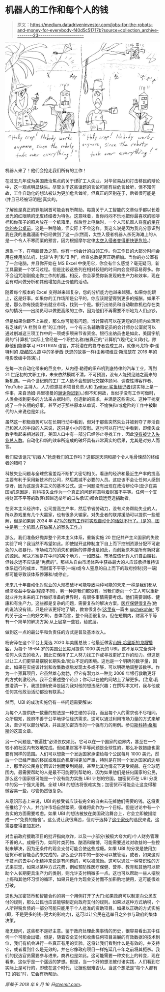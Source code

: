 # 机器人的工作和每个人的钱

> 原文：<https://medium.datadriveninvestor.com/jobs-for-the-robots-and-money-for-everybody-f40d5c51717b?source=collection_archive---------23----------------------->

![](img/e558739a5890f55eea336c9d19acb274.png)

机器人来了！他们会抢走我们所有的工作！

在过去几年成为美国政治焦点的关于煤矿工人失业、对华贸易战和打击移民的辩论中，这一观点明显缺失。尽管关于这些话题的言论可能有些危言耸听，但不知何故，工作自动化的想法被认为更加危言耸听。但真正的区别在于，后者很可能是(并且已经被证明是)真实的。

了解谁是真正的罪魁祸首可能会有所帮助。每篇关于人工智能的文章似乎都以长着发光的红眼睛的无皮终结者为特色。这意味着，当你闷闷不乐地把你最喜欢的咖啡杯和你孩子的照片放在一个纸箱里，然后登上电梯时，一个人形机器人将[真的坐在你的办公桌前](https://www.washingtonpost.com/news/wonk/wp/2017/11/30/robots-could-soon-replace-nearly-a-third-of-the-u-s-workforce/?noredirect=on&utm_term=.2ac9a2b30afe)。这是一种隐喻，但实际上不会这样。我这么说是因为我充分意识到我在我的愚蠢漫画中已经做到了这一点(然而，太空入侵者机器人杀死海滩上的人是一个令人不寒而栗的预言，因为根据摩尔定律[太空入侵者变得更快更危险](http://qr.ae/TUNJww)。)

想象一下，在电脑普及之前，你有一份会计的白领工作。你工作日的大部分时间会用在使用加法机，比较“A 列”和“B 列”，检查总数是否正确相加。当你的办公室有了一台电脑，并且你开始在 MS Excel 中使用它，你会有什么感觉？毫无疑问，新工具需要一个学习过程。但是比较这些列在相对较短的时间内会变得容易得多。你不会诅咒刚刚偷走你工作的机器。相反，你会享受你新发现的生产力和效率，现在会有时间做分析和其他增加真正价值的活动。

随着每个版本的 Excel 变得越来越复杂，您的分析能力也越来越强。如果你能跟上，这是好事。如果你的工作场所是公平的，你应该期望得到更多的报酬。如果不是，那么你有技能带去就业市场，找到一个是。银行出纳员和自动取款机也存在类似的情况——出纳员可以做更高级的工作，因为他们不再需要不断地为人们点钞。

但是如果你跟不上进度，那么你可能有问题。当计算机可以在更短的时间内处理所有乏味的“A 栏到 B 栏”的工作时，一个有三名辅助簿记员的会计师办公室就可以通过削减这三项工作中的一项或多项来节省资金。银行出纳员也是如此，美国宇航局的“计算机”(实际上曾经是一个职位名称)被真正的“计算机”(现代定义)取代，除非他们能够学习 FORTRAN 语言，并将潜在的篡夺者变成工具，就像玛戈特·李·谢特利的 [*隐藏的人物*](https://amzn.to/2CQlzzZ) 中的多萝西·沃恩的故事一样(由奥塔维亚·斯班瑟在 2016 年的电影改编中饰演)。)

在每一次自动化带来的巨变中，从内德·勒德的织布机到底特律的汽车工业，再到 21 世纪初的文职工作，未来依然模糊不清，不可预测，没有人能预见随之而来的新机遇。一两个世纪前的工厂工人绝不会想到社交媒体顾问、调查性博客作者、YouTube 主持人、人力资源技术项目负责人和 [Twitter 鲨鱼标记者](https://twitter.com/maryleeshark?lang=en)(这实际上是一件事，来自汤姆·弗里德曼的[谢谢你迟到](https://amzn.to/2N3PJEm))。)但不知何故，当似乎没有工作可做时，人类会找到更多的方法来占据时间，创造新的需求，并满足这些需求。这种干扰变成了一件长期的好事，甚至对于那些原本从单调、不愉快和/或危险的工作中被取代的人来说也是如此。

虽然这一积极趋势可以在长期行动中看到，但对于那些突然失业并被剥夺了养活自己和家人的手段的人来说，这只是小小的安慰。这也可以在行动中看到，即使失业数字看起来相对较好。美国人口中有一部分已经停止寻找工作，因此[没有被计入失业总人数](https://www.forbes.com/sites/eriksherman/2018/05/05/sure-unemployment-went-down-because-the-number-of-people-working-did/#3e904baf408b)。自动化和新的效率所造成的破坏具有非常真实的后果，尤其是对穷人而言。

我们应该诅咒“机器人”抢走我们的工作吗？这都是天网和那个令人毛骨悚然的终结者的错吗？

科技失业问题与全球贫富差距不断扩大密切相关。看涨的经济和最近生产率的提高主要有利于采用新技术的公司，然后裁减不必要的人员。这应该不会让任何人感到惊讶，因为这是资本主义的基本公式。这一问题没有出现在政治辩论中(至少在美国)的原因是，将科技失业作为一个真正的问题将意味着财富不平等。任何一个支持财富不平等的政客(超越选举年的口头承诺)都会疏远竞选捐助者。

在资本主义经济中，公司提高生产率，然后节省劳动力，没有义务帮助失业的人。所以游戏里有几个大赢家，也有很多大输家。对失业者的联邦援助可以提供一些缓解，但是如果到 2034 年 [47%的现有工作将实现自动化的话就不行了。(是的，图中是另一个机器人在做某人的案头工作。)](https://www.huffingtonpost.co.uk/2014/01/17/rise-of-the-machines-economist_n_4616931.html?guccounter=1)

那么，我们准备好抛弃整个资本主义体系，重新实施 20 世纪共产主义国家的失败实验了吗？我当然不希望如此。即使抛开这种制度下自上而下控制资源分配不可避免的人权暴行，市场动力的消失和创新的停滞也是如此，而创新原本是所有新财富的源泉。解决方案是在中间的某个地方，一如既往。市场应该允许人们自由赚钱，但钱永远不应该是“免费的”。那些从自由市场体系中获益最大的人应该承担维持该体系运行的成本，而财富不平等(一端)或令人窒息的自上而下的政府控制(另一端)都可能导致该体系停滞和/或停止。

未来几十年自动化对就业的大规模破坏可能导致两种可能的未来:一种是我们都从经济收益中受益(程度不同)，另一种是我们都没有。当我们走向一个工人可以重新就业并为未来的工作做好准备的世界时，有很多事情需要考虑。他们需要训练、健康和有生产力。这些都是复杂的问题，需要复杂的解决方案。[医疗保健很复杂](https://www.theguardian.com/us-news/video/2017/feb/27/trump-healthcare-complicated-budget-video)(他的说法没有错，只是应该更好地了解)，教育很复杂([这里有](https://steemit.com/education/@chekohler/why-the-current-education-system-is-antequated-falacy)一篇由 [@chekohler](https://steemit.com/@chekohler) 写的关于这一点的好文章)，总体而言，整个局面很复杂。但在短期内，财富不平等有一个简单的解决方案:从上层拿一些钱，给底层。

做到这一点的最公平和负责任的方式是普及基本收入。

杨安泽在这个平台上竞选 2020 年美国总统；他最近做客[山姆·哈里斯的*觉醒*播客](https://samharris.org/podcasts/130-universal-basic-income/)，为每个 18-64 岁的美国公民每月提供 1000 美元的 UBI。这不足以完全弥补任何人失去的收入，因此它保持了工人努力找工作或寻找更好工作的动力。但这足以让工人们更容易摆脱长期失业/就业不足的困境。这也是一个明确的数字量，因此，如果在实施该计划和收集数据后发现太多或不够，可以明确地调整该数字。作为一个预算项目，它虽然雄心勃勃，但它有潜力以一种比 2008 年银行救助更好的方式刺激经济。我不会重述整个论点；你可以在他的网站上了解更多。(注意:我想澄清一下，我提到杨安泽是因为我对他的想法感兴趣；在撰写本文时，我与他或任何其他政治活动都没有联系。)

然而，UBI 的成功实施仍有一些问题需要解决:

为每个人提供统一数量的想法是一种生硬的手段，而且每个人的需求也不尽相同。众所周知，政府不善于公平地评估经济需求。这可以通过利用市场力量的方式来解决，至少可以部分解决，并且是加密货币的一个强有力的用例。参见[斯科特·桑坦斯](https://medium.com/@2noame)的这篇文章。

另一个问题是,“普遍性”必须仅仅如此。它可以在一个国家的边界内，甚至在一个较小的社区内有效地完成。但如果财富不平等问题是全球性的，那么补救措施也需要有同样的范围。人们可以想象一个发达国家承诺给每个公民每月 1000 美元，然后一个已经严重的移民或难民危机变得更加严重，特别是在同一个发达国家的边境上，那里的公民身份因该计划而受到觊觎，甚至比其他情况下更受觊觎。在全球范围内，最需要帮助的人是最不可能得到帮助的，因为如果他们是任何国家的公民，那么这个国家很可能是一个没有能力实施 UBI 计划的穷国。加密货币在 UBI 分发中的另一个强大用例。全球 UBI 的想法将很难实施；加密货币可能会让这变得稍微容易一些，尽管仍然很复杂。

从意识形态上来说，UBI 的接受者应该有完全的自由去花掉他们需要的钱。这将责任推给了个人，并允许市场自然繁荣，很难将此作为一个目标。但是讨论中有一个务实的方面需要考虑。如果 UBI 的想法被放在美国政治舞台上，它会立即被描绘成一个“免费的施舍”。这么说让我很痛苦，但对于选择了[这个家伙](https://www.youtube.com/watch?v=uNXgjnBpxGI)的选民来说，这需要变得更加友好。

对当前政府援助项目的批评指向欺诈，以及一小部分(被极大夸大的)个人财务管理不善的人。成瘾行为，如阿片类药物、酗酒和赌博，可能需要通过对收益的一些控制来解决，因为无条件的现金支付可能会使这些成瘾。如果 UBI 的分发是使用加密货币和智能合约来完成的，那么至少其中的一部分可以被管理，或者，如果这对于技术的去中心化精神来说是有问题的，可以被激励。这可以通过一种常识性的方式来实现，如果以某种方式花费，例如预防性医疗保健、营养、教育和其他可以帮助个人长期更具生产力的类别，则允许支付稍微多一点。这也可以帮助一些人摆脱上瘾和其他坏习惯的循环，如果只是作为现金支付而不加斟酌地使用，这可能很难打破。

这也为加密货币和智能合约的另一个用例打开了大门:如果政府可以制定向公民支付的规则，那么公民也应该能够制定向政府支付的规则。如果以这种方式纳税，个人所得税负债的一部分可能只能用于个人批准的资助项目。如果以正确的方式实施(即，不是更多的钱=更大的影响力)，这可以让公民在选举日之外参与政府的集体决策。

毫无疑问，这些都不是好主意。鉴于政府处理此类事情的历史，很容易看出其中任何一个可能会出错。但是，随着安全支付和收集任何项目进展的有效数据的技术到位，我们有机会进行一些真正有用的实验。这将让我们看到什么是有效的，并支持它，或者看到什么是无效的，并在它像政府项目一样拖延几十年之前将其扼杀。我们的民选官员需要参与进来，商界也是如此。这可能需要一种文化上的转变，现在看来，这似乎是一个遥远的梦想。但是，当一个好的想法被付诸实践，人们看到它实际上是可行的，即使在这个时代，证据也很难否认。当这个想法是“每个人都有 T2 的钱”时，它会有所帮助。

*原载于 2018 年 9 月 16 日*[*steemit.com*](https://steemit.com/technology/@keving34/jobs-for-the-robots-and-money-for-everybody)*。*